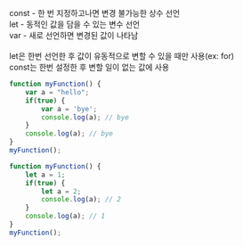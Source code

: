 const - 한 번 지정하고나면 변경 불가능한 상수 선언<br>
let - 동적인 값을 담을 수 있는 변수 선언<br>
var - 새로 선언하면 변경된 값이 나타남<br>
<br>
let은 한번 선언한 후 값이 유동적으로 변할 수 있을 때만 사용(ex: for)<br>
const는 한번 설정한 후 변할 일이 없는 값에 사용<br>



```javascript
function myFunction() {
	var a = "hello";
	if(true) {
		var a = 'bye';
		console.log(a); // bye
	}
	console.log(a); // bye
}
myFunction();
```



```javascript
function myFunction() {
    let a = 1;
    if(true) {
        let a = 2;
        console.log(a); // 2
    }
    console.log(a); // 1
}
myFunction();
```


